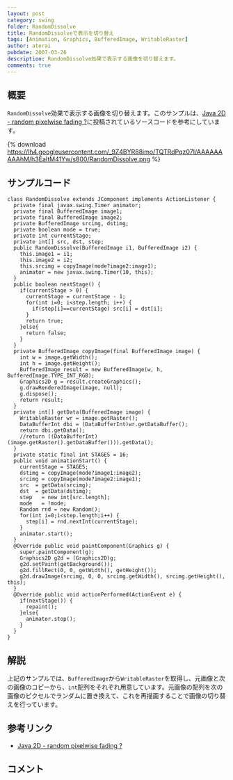 ```yaml
---
layout: post
category: swing
folder: RandomDissolve
title: RandomDissolveで表示を切り替え
tags: [Animation, Graphics, BufferedImage, WritableRaster]
author: aterai
pubdate: 2007-03-26
description: RandomDissolve効果で表示する画像を切り替えます。
comments: true
---
```

## 概要
`RandomDissolve`効果で表示する画像を切り替えます。このサンプルは、[Java 2D - random pixelwise fading ?](https://forums.oracle.com/thread/1270228)に投稿されているソースコードを参考にしています。

{% download https://lh4.googleusercontent.com/_9Z4BYR88imo/TQTRdPqz07I/AAAAAAAAAhM/h3EaItM41Yw/s800/RandomDissolve.png %}

## サンプルコード
<pre class="prettyprint"><code>class RandomDissolve extends JComponent implements ActionListener {
  private final javax.swing.Timer animator;
  private final BufferedImage image1;
  private final BufferedImage image2;
  private BufferedImage srcimg, dstimg;
  private boolean mode = true;
  private int currentStage;
  private int[] src, dst, step;
  public RandomDissolve(BufferedImage i1, BufferedImage i2) {
    this.image1 = i1;
    this.image2 = i2;
    this.srcimg = copyImage(mode?image2:image1);
    animator = new javax.swing.Timer(10, this);
  }
  public boolean nextStage() {
    if(currentStage &gt; 0) {
      currentStage = currentStage - 1;
      for(int i=0; i&lt;step.length; i++) {
        if(step[i]==currentStage) src[i] = dst[i];
      }
      return true;
    }else{
      return false;
    }
  }
  private BufferedImage copyImage(final BufferedImage image) {
    int w = image.getWidth();
    int h = image.getHeight();
    BufferedImage result = new BufferedImage(w, h, BufferedImage.TYPE_INT_RGB);
    Graphics2D g = result.createGraphics();
    g.drawRenderedImage(image, null);
    g.dispose();
    return result;
  }
  private int[] getData(BufferedImage image) {
    WritableRaster wr = image.getRaster();
    DataBufferInt dbi = (DataBufferInt)wr.getDataBuffer();
    return dbi.getData();
    //return ((DataBufferInt)(image.getRaster().getDataBuffer())).getData();
  }
  private static final int STAGES = 16;
  public void animationStart() {
    currentStage = STAGES;
    dstimg = copyImage(mode?image1:image2);
    srcimg = copyImage(mode?image2:image1);
    src  = getData(srcimg);
    dst  = getData(dstimg);
    step   = new int[src.length];
    mode   = !mode;
    Random rnd = new Random();
    for(int i=0;i&lt;step.length;i++) {
      step[i] = rnd.nextInt(currentStage);
    }
    animator.start();
  }
  @Override public void paintComponent(Graphics g) {
    super.paintComponent(g);
    Graphics2D g2d = (Graphics2D)g;
    g2d.setPaint(getBackground());
    g2d.fillRect(0, 0, getWidth(), getHeight());
    g2d.drawImage(srcimg, 0, 0, srcimg.getWidth(), srcimg.getHeight(), this);
  }
  @Override public void actionPerformed(ActionEvent e) {
    if(nextStage()) {
      repaint();
    }else{
      animator.stop();
    }
  }
}
</code></pre>

## 解説
上記のサンプルでは、`BufferedImage`から`WritableRaster`を取得し、元画像と次の画像のコピーから、`int`配列をそれぞれ用意しています。元画像の配列を次の画像のピクセルでランダムに置き換えて、これを再描画することで画像の切り替えを行っています。

## 参考リンク
- [Java 2D - random pixelwise fading ?](https://forums.oracle.com/thread/1270228)

<!-- dummy comment line for breaking list -->

## コメント
